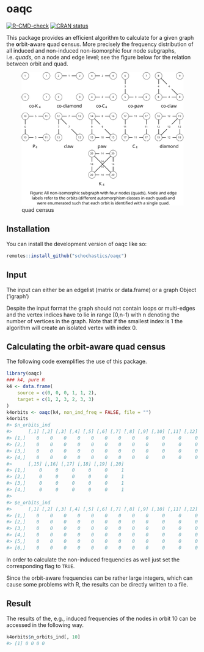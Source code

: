 
<!-- README.md is generated from README.Rmd. Please edit that file -->

# oaqc

<!-- badges: start -->

[![R-CMD-check](https://github.com/schochastics/oaqc/actions/workflows/R-CMD-check.yaml/badge.svg)](https://github.com/schochastics/oaqc/actions/workflows/R-CMD-check.yaml)
[![CRAN
status](https://www.r-pkg.org/badges/version/oaqc)](https://CRAN.R-project.org/package=oaqc)
<!-- badges: end -->

This package provides an efficient algorithm to calculate for a given
graph the **o**rbit-**a**ware **q**uad **c**ensus. More precisely the
frequency distribution of all induced and non-induced non-isomorphic
four node subgraphs, i.e. <i>quads</i>, on a node and edge level; see
the figure below for the relation between orbit and quad.

<figure>
<img src="vignettes/quad_census.svg" alt="quad census" />
<figcaption aria-hidden="true">quad census</figcaption>
</figure>

## Installation

You can install the development version of oaqc like so:

``` r
remotes::install_github("schochastics/oaqc")
```

## Input

The input can either be an edgelist (matrix or data.frame) or a graph
Object (‘igraph’)

Despite the input format the graph should not contain loops or
multi-edges and the vertex indices have to lie in range \[0,n-1) with n
denoting the number of vertices in the graph. Note that if the smallest
index is 1 the algorithm will create an isolated vertex with index 0.

## Calculating the orbit-aware quad census

The following code exemplifies the use of this package.

``` r
library(oaqc)
### k4, pure R
k4 <- data.frame(
    source = c(0, 0, 0, 1, 1, 2),
    target = c(1, 2, 3, 2, 3, 3)
)
k4orbits <- oaqc(k4, non_ind_freq = FALSE, file = "")
k4orbits
#> $n_orbits_ind
#>      [,1] [,2] [,3] [,4] [,5] [,6] [,7] [,8] [,9] [,10] [,11] [,12] [,13] [,14]
#> [1,]    0    0    0    0    0    0    0    0    0     0     0     0     0     0
#> [2,]    0    0    0    0    0    0    0    0    0     0     0     0     0     0
#> [3,]    0    0    0    0    0    0    0    0    0     0     0     0     0     0
#> [4,]    0    0    0    0    0    0    0    0    0     0     0     0     0     0
#>      [,15] [,16] [,17] [,18] [,19] [,20]
#> [1,]     0     0     0     0     0     1
#> [2,]     0     0     0     0     0     1
#> [3,]     0     0     0     0     0     1
#> [4,]     0     0     0     0     0     1
#> 
#> $e_orbits_ind
#>      [,1] [,2] [,3] [,4] [,5] [,6] [,7] [,8] [,9] [,10] [,11] [,12] [,13] [,14]
#> [1,]    0    0    0    0    0    0    0    0    0     0     0     0     0     1
#> [2,]    0    0    0    0    0    0    0    0    0     0     0     0     0     1
#> [3,]    0    0    0    0    0    0    0    0    0     0     0     0     0     1
#> [4,]    0    0    0    0    0    0    0    0    0     0     0     0     0     1
#> [5,]    0    0    0    0    0    0    0    0    0     0     0     0     0     1
#> [6,]    0    0    0    0    0    0    0    0    0     0     0     0     0     1
```

In order to calculate the non-induced frequencies as well just set the
corresponding flag to `TRUE`.

Since the orbit-aware frequencies can be rather large integers, which
can cause some problems with R, the results can be directly written to a
file.

## Result

The results of the, e.g., induced frequencies of the nodes in orbit 10
can be accessed in the following way.

``` r
k4orbits$n_orbits_ind[, 10]
#> [1] 0 0 0 0
```
